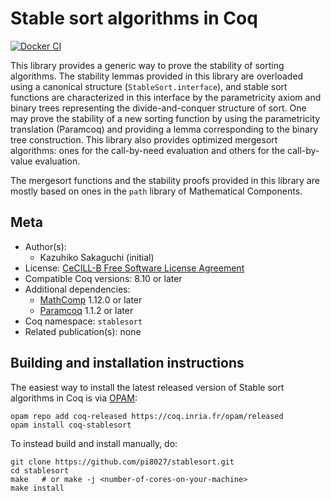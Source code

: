 <!---
This file was generated from `meta.yml`, please do not edit manually.
Follow the instructions on https://github.com/coq-community/templates to regenerate.
--->
# Stable sort algorithms in Coq

[![Docker CI][docker-action-shield]][docker-action-link]

[docker-action-shield]: https://github.com/pi8027/stablesort/workflows/Docker%20CI/badge.svg?branch=master
[docker-action-link]: https://github.com/pi8027/stablesort/actions?query=workflow:"Docker%20CI"




This library provides a generic way to prove the stability of sorting
algorithms. The stability lemmas provided in this library are overloaded using
a canonical structure (`StableSort.interface`), and stable sort functions are
characterized in this interface by the parametricity axiom and binary trees
representing the divide-and-conquer structure of sort. One may prove the
stability of a new sorting function by using the parametricity translation
(Paramcoq) and providing a lemma corresponding to the binary tree
construction. This library also provides optimized mergesort algorithms: ones
for the call-by-need evaluation and others for the call-by-value evaluation.

The mergesort functions and the stability proofs provided in this library are
mostly based on ones in the `path` library of Mathematical Components.

## Meta

- Author(s):
  - Kazuhiko Sakaguchi (initial)
- License: [CeCILL-B Free Software License Agreement](CeCILL-B)
- Compatible Coq versions: 8.10 or later
- Additional dependencies:
  - [MathComp](https://math-comp.github.io) 1.12.0 or later
  - [Paramcoq](https://github.com/coq-community/paramcoq) 1.1.2 or later
- Coq namespace: `stablesort`
- Related publication(s): none

## Building and installation instructions

The easiest way to install the latest released version of Stable sort algorithms in Coq
is via [OPAM](https://opam.ocaml.org/doc/Install.html):

```shell
opam repo add coq-released https://coq.inria.fr/opam/released
opam install coq-stablesort
```

To instead build and install manually, do:

``` shell
git clone https://github.com/pi8027/stablesort.git
cd stablesort
make   # or make -j <number-of-cores-on-your-machine> 
make install
```



